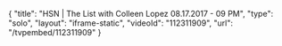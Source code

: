 {
    "title": "HSN | The List with Colleen Lopez 08.17.2017 - 09 PM",
    "type": "solo",
    "layout": "iframe-static",
    "videoId": "112311909",
    "url": "\/tvpembed\/112311909"
}